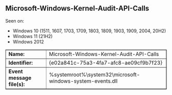 ## Microsoft-Windows-Kernel-Audit-API-Calls

Seen on:
* Windows 10 (1511, 1607, 1703, 1709, 1803, 1809, 1903, 1909, 2004, 20H2)
* Windows 11 (21H2)
* Windows 2012

<table border="1" class="docutils">
  <tbody>
    <tr>
      <td><b>Name:</b></td>
      <td>Microsoft-Windows-Kernel-Audit-API-Calls</td>
    </tr>
    <tr>
      <td><b>Identifier:</b></td>
      <td>{e02a841c-75a3-4fa7-afc8-ae09cf9b7f23}</td>
    </tr>
    <tr>
      <td><b>Event message file(s):</b></td>
      <td>%systemroot%\system32\microsoft-windows-system-events.dll</td>
    </tr>
  </tbody>
</table>

&nbsp;

